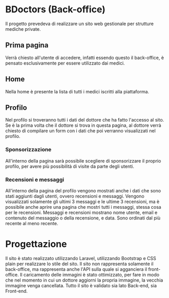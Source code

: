 # BDoctors (Back-office) #
Il progetto prevedeva di realizzare un sito web gestionale per strutture mediche private.

## Prima pagina ##
Verrà chiesto all'utente di accedere, infatti essendo questo il back-office, è pensato esclusivamente per essere utilizzato dai medici.

## Home ##
Nella home è presente la lista di tutti i medici iscritti alla piattaforma.

## Profilo ##
Nel profilo si troveranno tutti i dati del dottore che ha fatto l'accesso al sito. Se è la prima volta che il dottore si trova in questa pagina, al dottore verrà chiesto di compilare un form con i dati che poi verranno visualizzati nel profilo.

### Sponsorizzazione ###
All'interno della pagina sarà possibile scegliere di sponsorizzare il proprio profilo, per avere più possibilità di visite da parte degli utenti.

### Recensioni e messaggi ###
All'interno della pagina del profilo vengono mostrati anche i dati che sono stati aggiunti dagli utenti, ovvero recensioni e messaggi.
Vengono visualizzati solamente gli ultimi 3 messaggi e le ultime 3 recensioni, ma è possibile anche aprire una pagina che mostri tutti i messaggi, stessa cosa per le recensioni.
Messaggi e recensioni mostrano nome utente, email e contenuto del messaggio o della recensione, e data. Sono ordinati dal più recente al meno recente.

# Progettazione #
Il sito è stato realizzato utilizzando Laravel, utilizzando Bootstrap e CSS plain per realizzare lo stile del sito.
Il sito non rappresenta solamente il back-office, ma rappresenta anche l'API sulla quale si agganciera il front-office.
Il caricamento delle immagini è stato ottimizzato, per fare in modo che nel momento in cui un dottore aggiorni la propria immagine, la vecchia immagine venga cancellata.
Tutto il sito è validato sia lato Back-end, sia Front-end.

